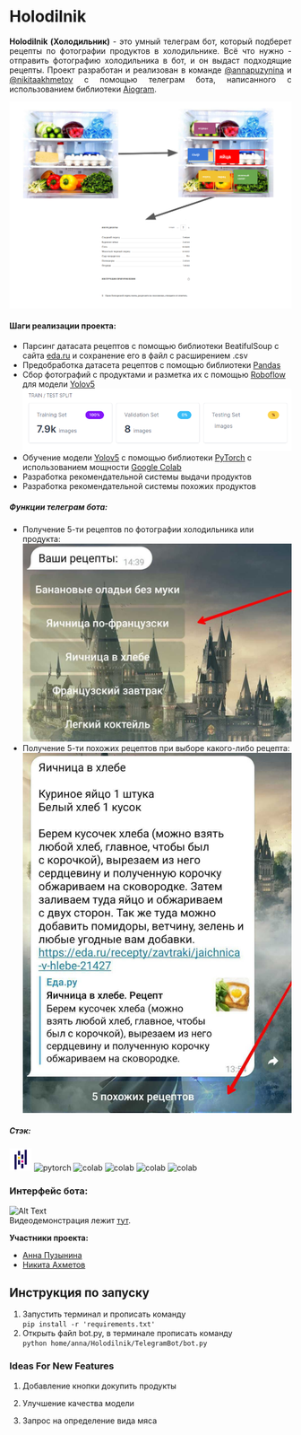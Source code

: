 # Holodilnik
<p align="justify"><b>Holodilnik (Холодильник)</b> -  это умный телеграм бот, который подберет рецепты по фотографии продуктов в холодильнике. Всё что нужно - отправить фотографию холодильника в бот, и он выдаст подходящие рецепты.
Проект разработан и реализован в команде <a href="https://t.me/annapuzynina">@annapuzynina</a> и <a href="https://t.me/annapuzynina">@nikitaakhmetov</a> с помощью телеграм бота, написанного с использованием библиотеки <a href="https://docs.aiogram.dev/en/latest/">Aiogram</a>.</p>

<img src="https://github.com/avpuzynina/Holodilnik/blob/main/image_save/project_idea.png" alt="альтернативный текст" />

#### Шаги реализации проекта:
- Парсинг датасата рецептов с помощью библиотеки BeatifulSoup с сайта [eda.ru](https://eda.ru/) и сохранение его в файл с расширением .csv
- Предобработка датасета рецептов с помощью библиотеки [Pandas](https://pandas.pydata.org/)
- Сбор фотографий с продуктами и разметка их с помощью [Roboflow](https://app.roboflow.com/holod/holodilnik_products_new/4) для модели [Yolov5](https://github.com/ultralytics/yolov5)
![image](https://github.com/avpuzynina/Holodilnik/blob/main/image_save/train_valid_dataset.png)
- Обучение модели [Yolov5](https://github.com/ultralytics/yolov5) с помощью библиотеки [PyTorch](https://pytorch.org/) c использованием мощности [Google Colab](https://colab.research.google.com/)
- Разработка рекомендательной системы выдачи продуктов
- Разработка рекомендательной системы похожих продуктов

##### **Функции телеграм бота:**
- Получение 5-ти рецептов по фотографии холодильника или продукта:
![image](https://github.com/avpuzynina/Holodilnik/blob/main/image_save/interface_1.jpg)
- Получение 5-ти похожих рецептов при выборе какого-либо рецепта:
![image](https://github.com/avpuzynina/Holodilnik/blob/main/image_save/interface_2.jpg)

##### Стэк:
<img src="https://raw.githubusercontent.com/devicons/devicon/2ae2a900d2f041da66e950e4d48052658d850630/icons/pandas/pandas-original.svg" alt="pandas" width="40" height="40"/>
<img src="https://www.vectorlogo.zone/logos/pytorch/pytorch-icon.svg" alt="pytorch" width="40" height="40"/> </a> 
<img src="https://upload.wikimedia.org/wikipedia/commons/d/d0/Google_Colaboratory_SVG_Logo.svg" alt="colab" width="40" height="40"/>
<img src="https://avatars.githubusercontent.com/u/33784865?s=200&v=4" alt="colab" width="40" height="40"/>
<img src="https://encrypted-tbn0.gstatic.com/images?q=tbn:ANd9GcQSbfHP132oL2LKGsA_kV5VSekHToyfRZmd1mXXmuBmbA&s" alt="colab" width="60" height="40"/>
<img src="https://public.roboflow.com/images/logo.png" alt="colab" width="130" height="40"/>

### Интерфейс бота:
![Alt Text](https://github.com/avpuzynina/Holodilnik/blob/main/image_save/interface_telegrambot.gif)\
Видеодемонстрация лежит [тут](https://youtube.com/shorts/6m-21gWsE0Q?feature=share).

**Участники проекта:**
- [Анна Пузынина](https://github.com/avpuzynina) 
- [Никита Ахметов](https://github.com/SenhorMaestro)

## Инструкция по запуску
1. Запустить терминал и прописать команду\
`pip install -r 'requirements.txt'`
2. Открыть файл bot.py, в терминале прописать команду\
```python home/anna/Holodilnik/TelegramBot/bot.py```

### Ideas For New Features
1. Добавление кнопки докупить продукты


2. Улучшение качества модели


3. Запрос на определение вида мяса






